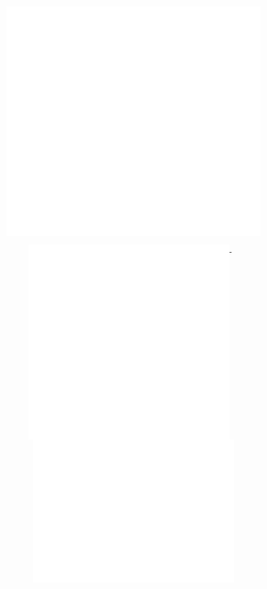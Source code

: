 ![General](/general.svg)
<p align="center">
  <a href="https://github.com/ZerolAcqua">
    <img width="400" align="top" src="https://github.com/jk15162428/jk15162428/blob/master/analysis.svg" />
  </a>
  &emsp;
  <a href="https://github.com/ZerolAcqua">
    <img width="400" align="top" src="https://github.com/jk15162428/jk15162428/blob/master/leetcode.svg" />
  </a>
</p>
